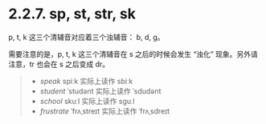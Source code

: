 # 2.2.7. <span class="pho">sp, st, str, sk</span>

<span class="pho">p, t, k</span> 这三个清辅音对应着三个浊辅音： <span class="pho">b, d, g</span>。

需要注意的是，<span class="pho">p, t, k</span> 这三个清辅音在 <span class="pho">s</span> 之后的时候会发生 “浊化” 现象。另外请注意，<span class="pho">tr</span> 也会在 <span class="pho">s</span> 之后变成 <span class="pho">dr</span>。

> * *speak* <span class="pho alt">spiːk</span> 实际上读作 <span class="pho alt">sbiːk</span><span class="speak-word-inline" data-audio-uk="/audios/speak-uk.mp3" data-audio-us="/audios/speak-us.mp3"></span>
> * *student* <span class="pho alt">ˈstudənt</span> 实际上读作 <span class="pho alt">ˈsdudənt</span><span class="speak-word-inline" data-audio-uk="/audios/student-uk.mp3" data-audio-us="/audios/student-us.mp3"></span>
> * *school* <span class="pho alt">skuːl</span> 实际上读作 <span class="pho alt">sguːl</span><span class="speak-word-inline" data-audio-uk="/audios/school-uk.mp3" data-audio-us="/audios/school-us.mp3"></span>
> * *frustrate* <span class="pho alt">ˈfrʌˌstreɪt</span> 实际上读作 <span class="pho alt">ˈfrʌˌsdreɪt</span><span class="speak-word-inline" data-audio-uk="/audios/frustrate-uk.mp3" data-audio-us="/audios/frustrate-us.mp3"></span>